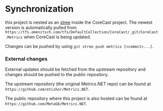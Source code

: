 # Synchronization

this project is nested as an [stree](http://tdd.github.io/git-stree/) inside the CoreCast project.
The newest version is automatically pulled from `https://tfs.omenitsch.com/tfs/DefaultCollection/CoreCast/_git/CoreCast.Metrics` when CoreCast is being updated.

Changes can be pushed by using `git stree push metrics [<commit>...]`.

### External changes
External updates should be fetched from the upstream repository and changes should be pushed to the public repository.

The upstream repository (the original Metrics.NET repo) can be found at `https://github.com/etishor/Metrics.NET`.

The public repository where this project is also hosted can be found at `https://github.com/MetaG8/Metrics.NET`.